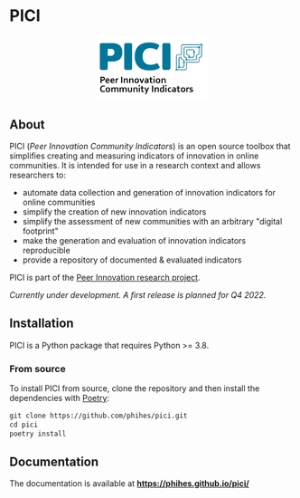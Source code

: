 # PICI

<p align="center"><a href="https://www.peer-innovation.de" target="_blank">
    <img src="./docs/images/pici_logo.png" width="200px" />
</a></p>

## About

PICI (*Peer Innovation Community Indicators*) is an open source toolbox that simplifies creating and measuring indicators of innovation in online communities. It is intended for use in a research context and allows researchers to:

- automate data collection and generation of innovation indicators for online communities 
- simplify the creation of new innovation indicators
- simplify the assessment of new communities with an arbitrary "digital footprint"
- make the generation and evaluation of innovation indicators reproducible
- provide a repository of documented & evaluated indicators

PICI is part of the [Peer Innovation research project](https://www.peer-innovation.de/).

*Currently under development. A first release is planned for Q4 2022.*

## Installation

PICI is a Python package that requires Python >= 3.8.

### From source

To install PICI from source, clone the repository and then install the dependencies with [Poetry](https://python-poetry.org/):

```
git clone https://github.com/phihes/pici.git
cd pici
poetry install
```

## Documentation

The documentation is available at **<https://phihes.github.io/pici/>**

